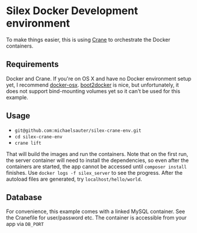 # Silex Docker Development environment
To make things easier, this is using [Crane](https://github.com/michaelsauter/crane) to orchestrate the Docker containers.

## Requirements
Docker and Crane. If you're on OS X and have no Docker environment setup yet, I recommend [docker-osx](https://github.com/noplay/docker-osx). [boot2docker](https://github.com/boot2docker/boot2docker) is nice, but unfortunately, it does not support bind-mounting volumes yet so it can't be used for this example.

## Usage
* `git@github.com:michaelsauter/silex-crane-env.git`
* `cd silex-crane-env`
* `crane lift`

That will build the images and run the containers. Note that on the first run, the server container will need to install the dependencies, so even after the containers are started, the app cannot be accessed until `composer install` finishes. Use `docker logs -f silex_server` to see the progress. After the autoload files are generated, try `localhost/hello/world`.

## Database
For convenience, this example comes with a linked MySQL container. See the Cranefile for user/password etc. The container is accessible from your app via `DB_PORT`